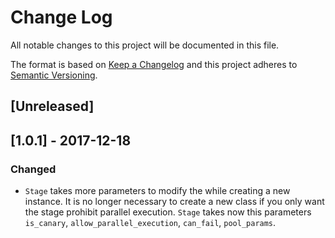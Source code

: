 # Change Log
All notable changes to this project will be documented in this file.

The format is based on [Keep a Changelog](http://keepachangelog.com/)
and this project adheres to [Semantic Versioning](http://semver.org/).

## [Unreleased]

## [1.0.1] - 2017-12-18
### Changed

* `Stage` takes more parameters to modify the while creating a new instance. It is no longer necessary to create a new
    class if you only want the stage prohibit parallel execution. `Stage` takes now this parameters `is_canary`,
    `allow_parallel_execution`, `can_fail`, `pool_params`.
